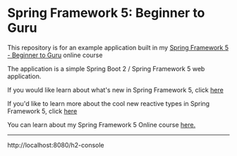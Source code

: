 # Spring Framework 5: Beginner to Guru

This repository is for an example application built in my [Spring Framework 5 - Beginner to Guru](https://courses.springframework.guru/p/spring-framework-5-begginer-to-guru) online course

The application is a simple Spring Boot 2 / Spring Framework 5 web application.

If you would like learn about what's new in Spring Framework 5, click [here](https://springframework.guru/what-is-new-with-spring-framework-5/)

If you'd like to learn more about the cool new reactive types in Spring Framework 5, click [here](https://springframework.guru/spring-web-reactive/)

You can learn about my Spring Framework 5 Online course [here.](https://courses.springframework.guru/p/spring-framework-5-begginer-to-guru)

--------------

http://localhost:8080/h2-console